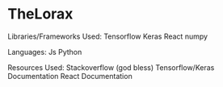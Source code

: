 # TheLorax

Libraries/Frameworks Used:
Tensorflow
Keras
React
numpy

Languages:
Js
Python

Resources Used:
Stackoverflow (god bless)
Tensorflow/Keras Documentation
React Documentation

 

